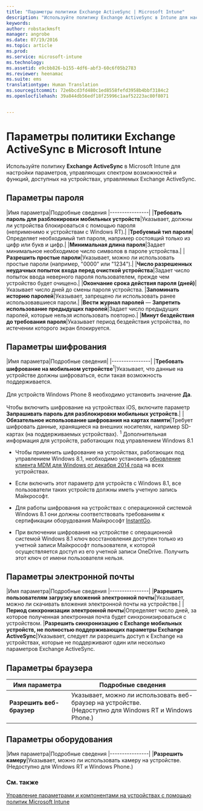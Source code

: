 ```yaml
---
title: "Параметры политики Exchange ActiveSync | Microsoft Intune"
description: "Используйте политику Exchange ActiveSync в Intune для настройки параметров, позволяющих контролировать возможности и функции на устройствах под управлением Exchange ActiveSync."
keywords: 
author: robstackmsft
manager: angrobe
ms.date: 07/19/2016
ms.topic: article
ms.prod: 
ms.service: microsoft-intune
ms.technology: 
ms.assetid: e9cbb826-b155-4df6-abf3-60c6f05b2783
ms.reviewer: heenamac
ms.suite: ems
translationtype: Human Translation
ms.sourcegitcommit: 72e6bcd3fd480c1ed8558fefd3958b4bbf3184c2
ms.openlocfilehash: 39a844db56edf18f25996c1aaf52223ac80f8071


---
```


# Параметры политики Exchange ActiveSync в Microsoft Intune
Используйте политику **Exchange ActiveSync** в Microsoft Intune для настройки параметров, управляющих спектром возможностей и функций, доступных на устройствах, управляемых Exchange ActiveSync.


## Параметры пароля

|Имя параметра|Подробные сведения
|----------------|
|**Требовать пароль для разблокировки мобильных устройств**|Указывает, должны ли устройства блокироваться с помощью пароля<br>(неприменимо к устройствам с Windows RT).|
|**Требуемый тип пароля**|Определяет необходимый тип пароля, например состоящий только из цифр или букв и цифр.|
|**Минимальная длина пароля**|Задает минимальное необходимое число символов в пароле устройства.|
|**Разрешить простые пароли**|Указывает, можно ли использовать простые пароли (например, "0000" или "1234").|
|**Число разрешенных неудачных попыток входа перед очисткой устройства**|Задает число попыток ввода неверного пароля пользователем, прежде чем устройство будет очищено.|
|**Окончание срока действия пароля (дней)**|Указывает число дней до смены пароля устройства.
|**Запоминать историю паролей**|Указывает, запрещено ли использовать ранее использовавшиеся пароли.|
|**Вести журнал паролей** — **Запретить использование предыдущих паролей**|Задает число предыдущих паролей, которые нельзя использовать повторно.|
|**Минут бездействия до требования пароля**|Указывает период бездействия устройства, по истечении которого экран блокируется.

## Параметры шифрования

|Имя параметра|Подробные сведения|
|----------------|
|**Требовать шифрование на мобильном устройстве**<sup>1</sup>|Указывает, что данные на устройстве должны шифроваться, если такая возможность поддерживается.<br><br>Для устройств Windows Phone 8 необходимо установить значение **Да**.<br /><br />Чтобы включить шифрование на устройствах iOS, включите параметр **Запрашивать пароль для разблокировки мобильных устройств**.|
|**Обязательное использование шифрования на картах памяти**|Требует шифровать данные, хранящиеся на внешних носителях, например SD-картах (на поддерживаемых устройствах).
<sup>1</sup> Дополнительная информация для устройств, работающих под управлением Windows 8.1

-   Чтобы применить шифрование на устройствах, работающих под управлением Windows 8.1, необходимо установить [обновление клиента MDM для Windows от декабря 2014 года](http://support.microsoft.com/kb/3013816) на всех устройствах.

-   Если включить этот параметр для устройств с Windows 8.1, все пользователи таких устройств должны иметь учетную запись Майкрософт.

-   Для работы шифрования на устройствах с операционной системой Windows 8.1 они должны соответствовать требованиям к сертификации оборудования Майкрософт [InstantGo](http://blogs.windows.com/bloggingwindows/2014/06/19/instantgo-a-better-way-to-sleep/).

-   При включении шифрования на устройстве с операционной системой Windows 8.1 ключ восстановления доступен только из учетной записи Майкрософт пользователя, к которой осуществляется доступ из его учетной записи OneDrive. Получить этот ключ от имени пользователя нельзя.

## Параметры электронной почты

|Имя параметра|Подробные сведения
|----------------|
|**Разрешить пользователям загрузку вложений электронной почты**|Указывает, можно ли скачивать вложения электронной почты на устройстве.|
|**Период синхронизации электронной почты**|Определяет число дней, за которое полученная электронная почта будет синхронизироваться с устройством.
|**Разрешить синхронизацию с Exchange мобильных устройств, не полностью поддерживающих параметры Exchange ActiveSync**|Указывает, следует ли разрешить доступ к Exchange на устройствах, которые не поддерживают один или несколько параметров Exchange ActiveSync.

## Параметры браузера

|Имя параметра|Подробные сведения
|----------------|-
|**Разрешить веб-браузер**|Указывает, можно ли использовать веб-браузер на устройстве.<br>(Недоступно для Windows RT и Windows Phone.)

## Параметры оборудования

|Имя параметра|Подробные сведения
|----------------|
|**Разрешить камеру**|Указывает, можно ли использовать камеру на устройстве.<br>(Недоступно для Windows RT и Windows Phone.)



### См. также
[Управление параметрами и компонентами на устройствах с помощью политик Microsoft Intune](manage-settings-and-features-on-your-devices-with-microsoft-intune-policies.md)



<!--HONumber=Jul16_HO5-->


